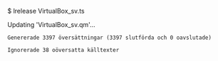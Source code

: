 
$ lrelease VirtualBox_sv.ts

Updating 'VirtualBox_sv.qm'...

    Genererade 3397 översättningar (3397 slutförda och 0 oavslutade)
    
    Ignorerade 38 oöversatta källtexter
